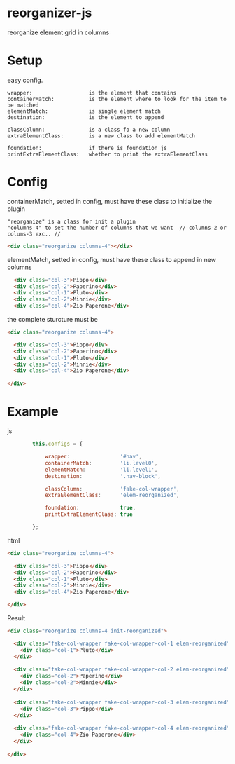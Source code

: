 # reorganizer-js
reorganize element grid in columns

# Setup

easy config.

``` 
wrapper:                  is the element that contains
containerMatch: 	      is the element where to look for the item to be matched
elementMatch: 	          is single element match
destination:              is the element to append

classColumn: 	          is a class fo a new column
extraElementClass:        is a new class to add elementMatch

foundation:               if there is foundation js
printExtraElementClass:   whether to print the extraElementClass
```

# Config

containerMatch, setted in config, must have these class to initialize the plugin

``` 
"reorganize" is a class for init a plugin
"columns-4" to set the number of columns that we want  // columns-2 or colums-3 exc.. //
``` 

``` html
<div class="reorganize columns-4"></div>
``` 

elementMatch, setted in config, must have these class to append in new columns

``` html
  <div class="col-3">Pippo</div>
  <div class="col-2">Paperino</div>
  <div class="col-1">Pluto</div>
  <div class="col-2">Minnie</div>
  <div class="col-4">Zio Paperone</div>
``` 

the complete sturcture must be

``` html
<div class="reorganize columns-4">

  <div class="col-3">Pippo</div>
  <div class="col-2">Paperino</div>
  <div class="col-1">Pluto</div>
  <div class="col-2">Minnie</div>
  <div class="col-4">Zio Paperone</div>

</div>
``` 

# Example

js
``` javascript
        this.configs = {

            wrapper: 		        '#nav',
            containerMatch: 	    'li.level0',
            elementMatch: 	        'li.level1',
            destination:            '.nav-block',

            classColumn: 	        'fake-col-wrapper',
            extraElementClass:      'elem-reorganized',

            foundation:             true,
            printExtraElementClass: true

        };
```
html
``` html
<div class="reorganize columns-4">

  <div class="col-3">Pippo</div>
  <div class="col-2">Paperino</div>
  <div class="col-1">Pluto</div>
  <div class="col-2">Minnie</div>
  <div class="col-4">Zio Paperone</div>

</div>
``` 

Result

``` html
<div class="reorganize columns-4 init-reorganized">

  <div class="fake-col-wrapper fake-col-wrapper-col-1 elem-reorganized">
    <div class="col-1">Pluto</div>
  </div>
  
  <div class="fake-col-wrapper fake-col-wrapper-col-2 elem-reorganized">
    <div class="col-2">Paperino</div>
    <div class="col-2">Minnie</div>
  </div>
  
  <div class="fake-col-wrapper fake-col-wrapper-col-3 elem-reorganized">
    <div class="col-3">Pippo</div>
  </div>
  
  <div class="fake-col-wrapper fake-col-wrapper-col-4 elem-reorganized">
    <div class="col-4">Zio Paperone</div>
  </div>
  
</div>
``` 

